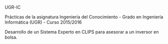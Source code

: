 UGR-IC

Prácticas de la asignatura Ingeniería del Conocimiento - Grado en Ingeniería Informática (UGR) - Curso 2015/2016

Desarrollo de un Sistema Experto en CLIPS para asesorar a un inversor en bolsa.
